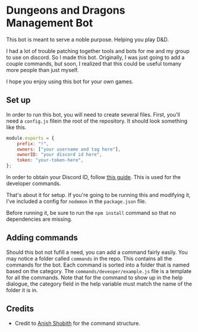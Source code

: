 # Dungeons and Dragons Management Bot

This bot is meant to serve a noble purpose. Helping you play D&D.

I had a lot of trouble patching together tools and bots for me and my group to use on discord. So I made this bot. Originally, I was just going to add a couple commands, but soon, I realized that this could be useful tomany more people than just myself.

I hope you enjoy using this bot for your own games.

## Set up
In order to run this bot, you will need to create several files. First, you'll need a `config.js` filein the root of the repository. It should look something like this.

```js
module.exports = {
	prefix: "!",
	owners: ["your username and tag here"],
	ownerID: "your discord id here",
	token: "your-token-here",
};
```

In order to obtain your Discord ID, follow [this guide](https://support.discord.com/hc/en-us/articles/206346498-Where-can-I-find-my-User-Server-Message-ID-). This is used for the developer commands.

That's about it for setup. If you're going to be running this and modifying it, I've included a config for `nodemon` in the `package.json` file.

Before running it, be sure to run the `npm install` command so that no dependencies are missing.

## Adding commands

Should this bot not fufill a need, you can add a command fairly easily. You may notice a folder called `commands` in the repo. This contains all the commands for the bot. Each command is sorted into a folder that is named based on the category. The `commands/deveoper/example.js` file is a template for all the commands. Note that for the command to show up in the help dialogue, the category field in the help variable must match the name of the folder it is in.

## Credits

- Credit to [Anish Shobith](https://github.com/Anish-Shobith) for the command structure. 
